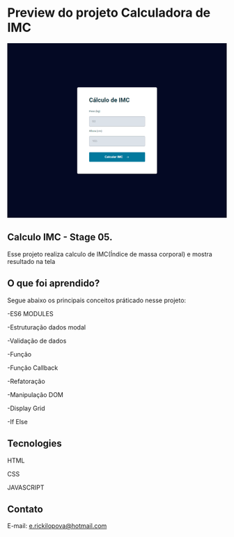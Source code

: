 # Preview do projeto Calculadora de IMC
<img src="./.github/preview.png" alt="Preview do projeto"/>

## Calculo IMC - Stage 05.
  Esse projeto realiza calculo de IMC(Índice de massa corporal) e mostra resultado na tela
  
## O que foi aprendido?
  Segue abaixo os principais conceitos práticado nesse projeto:
  
  -ES6 MODULES
  
  -Estruturação dados modal
  
  -Validação de dados
  
  -Função
  
  -Função Callback
  
  -Refatoração
  
  -Manipulação DOM
  
  -Display Grid
  
  -If Else
  

## Tecnologies
HTML

CSS

JAVASCRIPT


## Contato
E-mail: e.rickilopova@hotmail.com
